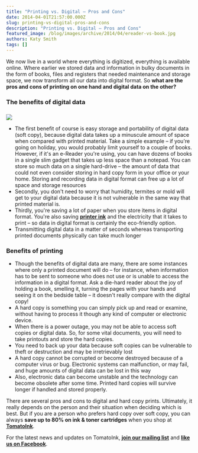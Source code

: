 ```yaml
---
title: "Printing vs. Digital – Pros and Cons"
date: 2014-04-01T21:57:00.000Z
slug: printing-vs-digital-pros-and-cons
description: "Printing vs. Digital – Pros and Cons"
featured_image: /blog/images/archive/2014/04/ereader-vs-book.jpg
authors: Katy Smith
tags: []
---
```


We now live in a world where everything is digitized, everything is available online. Where earlier we stored data and information in bulky documents in the form of books, files and registers that needed maintenance and storage space, we now transform all our data into digital format. So **what are the pros and cons of printing on one hand and digital data on the other?**

### The benefits of digital data

### 

[![](/blog/images/archive/2014/04/ereader-vs-book.jpg)](/blog/images/archive/2014/04/ereader-vs-book.jpg)

* The first benefit of course is easy storage and portability of digital data (soft copy), because digital data takes up a minuscule amount of space when compared with printed material. Take a simple example – if you're going on holiday, you would probably limit yourself to a couple of books. However, if it's an e-Reader you're using, you can have dozens of books in a single slim gadget that takes up less space than a notepad. You can store so much data on a single hard-drive – the amount of data that could not even consider storing in hard copy form in your office or your home. Storing and recording data in digital format can free up a lot of space and storage resources
* Secondly, you don't need to worry that humidity, termites or mold will get to your digital data because it is not vulnerable in the same way that printed material is.
* Thirdly, you're saving a lot of paper when you store items in digital format. You're also saving **[printer ink](https://www.tomatoink.com/)** and the electricity that it takes to print – so data in digital format is certainly the eco-friendly option.
* Transmitting digital data in a matter of seconds whereas transporting printed documents physically can take much longer

### Benefits of printing

* Though the benefits of digital data are many, there are some instances where only a printed document will do – for instance, when information has to be sent to someone who does not use or is unable to access the information in a digital format. Ask a die-hard reader about the joy of holding a book, smelling it, turning the pages with your hands and seeing it on the bedside table – it doesn't really compare with the digital copy!
* A hard copy is something you can simply pick up and read or examine, without having to process it though any kind of computer or electronic device.
* When there is a power outage, you may not be able to access soft copies or digital data. So, for some vital documents, you will need to take printouts and store the hard copies.
* You need to back up your data because soft copies can be vulnerable to theft or destruction and may be irretrievably lost
* A hard copy cannot be corrupted or become destroyed because of a computer virus or bug. Electronic systems can malfunction, or may fail, and huge amounts of digital data can be lost in this way
* Also, electronic data can become unstable and the technology can become obsolete after some time. Printed hard copies will survive longer if handled and stored properly.

There are several pros and cons to digital and hard copy prints. Ultimately, it really depends on the person and their situation when deciding which is best. But if you are a person who prefers hard copy over soft copy, you can always **save up to 80% on ink & toner cartridges** when you shop at [**TomatoInk**](https://www.tomatoink.com/).

For the latest news and updates on TomatoInk, **[join our mailing list](https://www.tomatoink.com/welcome/subscribe/?email=&subscriber%5Ffirstname=)** and **[like us on Facebook](https://www.facebook.com/tomatoinktoner)**.